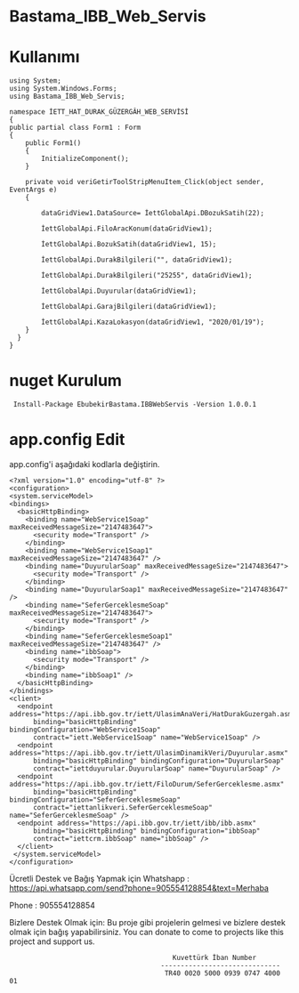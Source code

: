 # Bastama_IBB_Web_Servis
   # Kullanımı
 
    using System;
    using System.Windows.Forms;
    using Bastama_İBB_Web_Servis;

    namespace İETT_HAT_DURAK_GÜZERGÂH_WEB_SERVİSİ
    {
    public partial class Form1 : Form
    {
        public Form1()
        {
            InitializeComponent();
        }

        private void veriGetirToolStripMenuItem_Click(object sender, EventArgs e)
        {

            dataGridView1.DataSource= İettGlobalApi.DBozukSatih(22);
            
            İettGlobalApi.FiloAracKonum(dataGridView1);

            İettGlobalApi.BozukSatih(dataGridView1, 15);

            İettGlobalApi.DurakBilgileri("", dataGridView1);

            İettGlobalApi.DurakBilgileri("25255", dataGridView1);

            İettGlobalApi.Duyurular(dataGridView1);

            İettGlobalApi.GarajBilgileri(dataGridView1);

            İettGlobalApi.KazaLokasyon(dataGridView1, "2020/01/19"); 
        }
      }
    }

 
 # nuget Kurulum
     
     Install-Package EbubekirBastama.IBBWebServis -Version 1.0.0.1
 
 # app.config Edit
  
  app.config'i aşağıdaki kodlarla değiştirin.
   
    <?xml version="1.0" encoding="utf-8" ?>
    <configuration>
    <system.serviceModel>
    <bindings>
      <basicHttpBinding>
        <binding name="WebService1Soap" maxReceivedMessageSize="2147483647">
          <security mode="Transport" />
        </binding>
        <binding name="WebService1Soap1" maxReceivedMessageSize="2147483647" />
        <binding name="DuyurularSoap" maxReceivedMessageSize="2147483647">
          <security mode="Transport" />
        </binding>
        <binding name="DuyurularSoap1" maxReceivedMessageSize="2147483647" />
        <binding name="SeferGerceklesmeSoap" maxReceivedMessageSize="2147483647">
          <security mode="Transport" />
        </binding>
        <binding name="SeferGerceklesmeSoap1" maxReceivedMessageSize="2147483647" />
        <binding name="ibbSoap">
          <security mode="Transport" />
        </binding>
        <binding name="ibbSoap1" />
      </basicHttpBinding>
    </bindings>
    <client>
      <endpoint address="https://api.ibb.gov.tr/iett/UlasimAnaVeri/HatDurakGuzergah.asmx"
          binding="basicHttpBinding" bindingConfiguration="WebService1Soap"
          contract="iett.WebService1Soap" name="WebService1Soap" />
      <endpoint address="https://api.ibb.gov.tr/iett/UlasimDinamikVeri/Duyurular.asmx"
          binding="basicHttpBinding" bindingConfiguration="DuyurularSoap"
          contract="iettduyurular.DuyurularSoap" name="DuyurularSoap" />
      <endpoint address="https://api.ibb.gov.tr/iett/FiloDurum/SeferGerceklesme.asmx"
          binding="basicHttpBinding" bindingConfiguration="SeferGerceklesmeSoap"
          contract="iettanlikveri.SeferGerceklesmeSoap" name="SeferGerceklesmeSoap" />
      <endpoint address="https://api.ibb.gov.tr/iett/ibb/ibb.asmx"
          binding="basicHttpBinding" bindingConfiguration="ibbSoap"
          contract="iettcrm.ibbSoap" name="ibbSoap" />
      </client>
     </system.serviceModel>
    </configuration>

Ücretli Destek ve Bağış Yapmak için
Whatshapp : https://api.whatsapp.com/send?phone=905554128854&text=Merhaba

Phone : 905554128854

Bizlere Destek Olmak için: Bu proje gibi projelerin gelmesi ve bizlere destek olmak için bağış yapabilirsiniz. You can donate to come to projects like this project and support us.

                                             Kuvettürk İban Number
                                          ------------------------------
                                           TR40 0020 5000 0939 0747 4000 01
